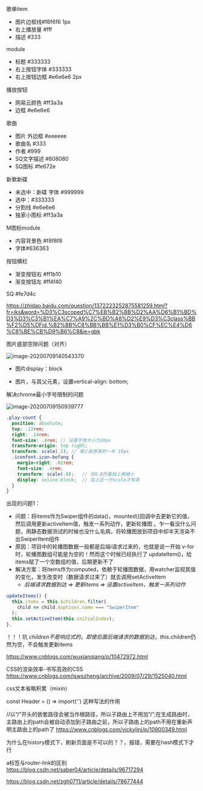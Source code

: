 歌单item

* 图片边框线#f6f6f6 1px
* 右上播放量 #fff 
* 描述 #333

module 

- 标题  #333333 
- 右上按钮字体 #333333 
- 右上按钮边框 #e6e6e6 2px

播放按钮

* 网易云颜色 #ff3a3a 
* 边框 #e6e6e6

歌曲

* 图片 外边框 #eeeeee
* 歌曲名 #333
* 作者 #999
* SQ文字描述 #808080 
* SQ图标 #fe672e

新歌新碟

* 未选中：新碟 字体 #999999
* 选中：#333333
* 分割线 #e6e6e6
* 独家小图标 #ff3a3a



M图标module

* 内容背景色 #f8f8f8
* 字体#636363



按钮横栏

* 渐变按钮右 #ff1b10
* 渐变按钮左 #ff4f40



SQ #fe7d4c







https://zhidao.baidu.com/question/1372223252875581259.html?fr=iks&word=%D3%C3scoped%C7%EB%B2%BB%D2%AA%D6%B1%BD%D3%D3%C3%B1%EA%C7%A9%2C%BD%A8%D2%E9%D3%C3class%BB%F2%D5%DFid.%B2%BB%C8%BB%BB%E1%D3%B0%CF%EC%E4%D6%C8%BE%CB%D9%B6%C8&ie=gbk







图片底部空隙问题（对齐）

![image-20200709140543370](D:\Uttues\front-end\demos\music-player-vue\record3.assets\image-20200709140543370.png)

* 图片display：block

* 图片，与其父元素，设置vertical-align: bottom;



解决chrome最小字号限制的问题

![image-20200709150939777](D:\Uttues\front-end\demos\music-player-vue\record3.assets\image-20200709150939777.png)

```scss
.play-count {
  position: absolute;
  top: .12rem;
  right: .14rem;
  font-size: .4rem; // 设置字体大小为20px
  transform-origin: top right;
  transform: scale(.5); // 缩小到原来的一半 10px
  .iconfont.icon-bofang {
    margin-right: .02rem;
    font-size: .4rem;
    transform: scale(.8);	// 在0.8的基础上再缩小
    display: inline-block;  // 加上这一行scale才有效
  }
}
```



出现的问题1：

* 问题：将items作为Swiper组件的data()，mounted()回调中去更新它的值，然后调用更新activeItem值，触发一系列动作，更新轮播图 。乍一看没什么问题，用静态数据测试的时候也没什么毛病，将轮播图放到项目中却半天渲染不出SwiperItem组件
* 原因：项目中的轮播图数据一般都是后端i请求过来的，也就是说一开始 v-for 时，轮播图数组可能是为空的！然而这个时候已经执行了 updateItem()，给items赋了一个空数组的值，后期更新不了
* 解决方案：将items作为computed，依赖于轮播图数据，用watcher监视其值的变化，发生改变时（数据请求过来了）就去调用setActiveItem
	* *后端请求数据到达 => 更新items => 设置activeItem，触发一系列动作*

```js
updateItems() {
  this.items = this.$children.filter(
    child => child.$options.name === "SwiperItem"
  );
  this.setActiveItem(this.initialIndex);
},
```

！！！坑 $children 不是响应式的，即使后面后端请求的数据到达，this.$children仍然为空，不会触发更新items

https://www.cnblogs.com/wuxianqiang/p/10472972.html


CSS的渲染效率-书写高效的CSS
https://www.cnblogs.com/iswszheng/archive/2009/07/29/1525040.html

css文本省略积累（mixin）


const Header = () => import('') 这种写法的作用

//以“/”开头的嵌套路径会被当作根路径，所以子路由上不用加“/”;在生成路由时，主路由上的path会被自动添加到子路由之前，所以子路由上的path不用在重新声明主路由上的path了
https://www.cnblogs.com/vickylinj/p/10900349.html


为什么在history模式下，刷新页面是不可以的？？，报错，需要在hash模式下才行

a标签与router-link的区别 https://blog.csdn.net/saber04/article/details/96717294

https://blog.csdn.net/zgh0711/article/details/78677444